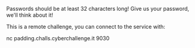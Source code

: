 Passwords should be at least 32 characters long! Give us your password, we'll think about it!

This is a remote challenge, you can connect to the service with:

nc padding.challs.cyberchallenge.it 9030